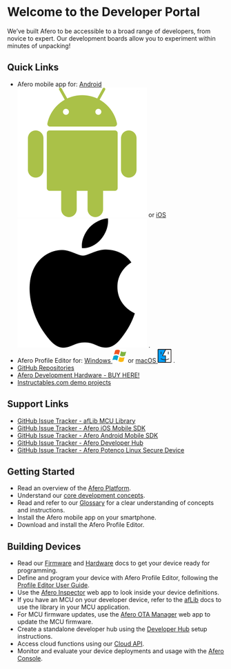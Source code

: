Welcome to the Developer Portal
===============================

We’ve built Afero to be accessible to a broad range of developers, from novice to expert. Our development boards allow you to experiment within minutes of unpacking!

Quick Links
-----------

*   Afero mobile app for: [Android ![Download for Android](static/custom/images/android.svg)](https://play.google.com/store/apps/details?id=io.afero.tokui.prod.release) or [iOS ![Download for iOS](static/custom/images/apple.svg)](https://apps.apple.com/us/app/afero-iot-platform/id1065087421?ls=1) .
*   Afero Profile Editor for: [Windows ![Download for Windows](static/custom/images/windows.svg)](https://cdn.afero.io/latest-ape/win) or [macOS ![Download for Mac OS](static/custom/images/macos.svg)](https://cdn.afero.io/latest-ape/mac) .
*   [GitHub Repositories](https://github.com/aferodeveloper)
*   [Afero Development Hardware - BUY HERE!](Hardware)
*   [Instructables.com demo projects](http://www.instructables.com/howto/afero)

Support Links
-------------

*   [GitHub Issue Tracker - afLib MCU Library](https://github.com/aferodeveloper/afLib/issues)
*   [GitHub Issue Tracker - Afero iOS Mobile SDK](https://github.com/aferodeveloper/AferoSwiftSDK/issues)
*   [GitHub Issue Tracker - Afero Android Mobile SDK](https://github.com/aferodeveloper/AferoJavaSDK/issues)
*   [GitHub Issue Tracker - Afero Developer Hub](https://github.com/aferodeveloper/developerhub/issues)
*   [GitHub Issue Tracker - Afero Potenco Linux Secure Device](https://github.com/AferoCE/potenco/issues)

Getting Started
---------------

*   Read an overview of the [Afero Platform](SystemOverview).
*   Understand our [core development concepts](CoreConcepts).
*   Read and refer to our [Glossary](Glossary) for a clear understanding of concepts and instructions.
*   Install the Afero mobile app on your smartphone.
*   Download and install the Afero Profile Editor.

Building Devices
----------------

*   Read our [Firmware](FW-API) and [Hardware](HWRef) docs to get your device ready for programming.
*   Define and program your device with Afero Profile Editor, following the [Profile Editor User Guide](Projects).
*   Use the [Afero Inspector](Inspector) web app to look inside your device definitions.
*   If you have an MCU on your developer device, refer to the [afLib](API-afLib) docs to use the library in your MCU application.
*   For MCU firmware updates, use the [Afero OTA Manager](OTAMgr) web app to update the MCU firmware.
*   Create a standalone developer hub using the [Developer Hub](StandaloneHub) setup instructions.
*   Access cloud functions using our [Cloud API](CloudAPIs).
*   Monitor and evaluate your device deployments and usage with the [Afero Console](Console).


